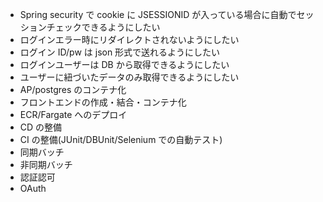 - Spring security で cookie に JSESSIONID が入っている場合に自動でセッションチェックできるようにしたい
- ログインエラー時にリダイレクトされないようにしたい
- ログイン ID/pw は json 形式で送れるようにしたい
- ログインユーザーは DB から取得できるようにしたい
- ユーザーに紐づいたデータのみ取得できるようにしたい
- AP/postgres のコンテナ化
- フロントエンドの作成・結合・コンテナ化
- ECR/Fargate へのデプロイ
- CD の整備
- CI の整備(JUnit/DBUnit/Selenium での自動テスト)
- 同期バッチ
- 非同期バッチ
- 認証認可
- OAuth
